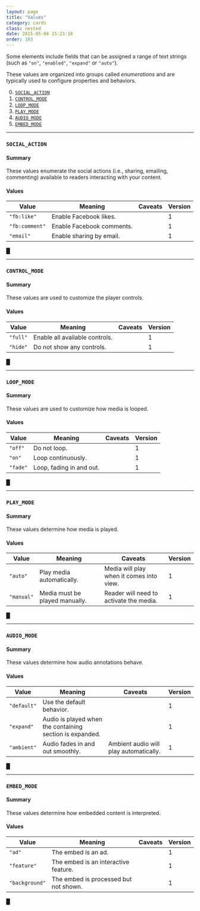 ```yaml
---
layout: page
title: "Values"
category: cards
class: nested
date: 2015-05-08 15:23:10
order: 103
---
```


Some elements include fields that can be assigned a range of text strings (such as `"on"`, `"enabled"`, `"expand"` or `"auto"`).

These values are organized into groups called _enumerations_ and are typically used to configure properties and behaviors.

<a name="toc"></a>

0. [`SOCIAL_ACTION`](#socialaction)
0. [`CONTROL_MODE`](#controlmode)
0. [`LOOP_MODE`](#loopmode)
0. [`PLAY_MODE`](#playmode)
0. [`AUDIO_MODE`](#audiomode)
0. [`EMBED_MODE`](#embedmode)

---

### <a name="socialaction"></a> `SOCIAL_ACTION`

#### Summary

These values enumerate the social actions (i.e., sharing, emailing, commenting) available to readers interacting with your content.

#### Values

| Value | Meaning| Caveats | Version |
| -------- | ------- | ------- | ------- |
| `"fb:like"` | Enable Facebook likes. || 1 |
| `"fb:comment"` | Enable Facebook comments. || 1 |
| `"email"` | Enable sharing by email. || 1 |

[&block;](#toc)

---

### <a name="controlmode"></a> `CONTROL_MODE`

#### Summary

These values are used to customize the player controls.

#### Values

| Value | Meaning| Caveats | Version |
| -------- | ------- | ------- | ------- |
| `"full"` | Enable all available controls. || 1 |
| `"hide"` | Do not show any controls. || 1 |

[&block;](#toc)

---

### <a name="loopmode"></a> `LOOP_MODE`

#### Summary

These values are used to customize how media is looped.

#### Values

| Value | Meaning| Caveats | Version |
| -------- | ------- | ------- | ------- |
| `"off"` | Do not loop. || 1 |
| `"on"` | Loop continuously. || 1 |
| `"fade"` | Loop, fading in and out. || 1 |

[&block;](#toc)

---

### <a name="playmode"></a> `PLAY_MODE`

#### Summary

These values determine how media is played.

#### Values

| Value | Meaning| Caveats | Version |
| -------- | ------- | ------- | ------- |
| `"auto"` | Play media automatically. | Media will play when it comes into view. | 1 |
| `"manual"` | Media must be played manually. | Reader will need to activate the media. | 1 |

[&block;](#toc)

---

### <a name="audiomode"></a> `AUDIO_MODE`

#### Summary

These values determine how audio annotations behave.

#### Values

| Value | Meaning| Caveats | Version |
| -------- | ------- | ------- | ------- |
| `"default"` | Use the default behavior. || 1 |
| `"expand"` | Audio is played when the containing section is expanded. || 1 |
| `"ambient"` | Audio fades in and out smoothly. | Ambient audio will play automatically. | 1 |

[&block;](#toc)

---

### <a name="embedmode"></a> `EMBED_MODE`

#### Summary

These values determine how embedded content is interpreted.

#### Values

| Value | Meaning| Caveats | Version |
| -------- | ------- | ------- | ------- |
| `"ad"` | The embed is an ad. || 1 |
| `"feature"` | The embed is an interactive feature. || 1 |
| `"background"` | The embed is processed but not shown. || 1 |

[&block;](#toc)

[1]: /cards/elements.html
